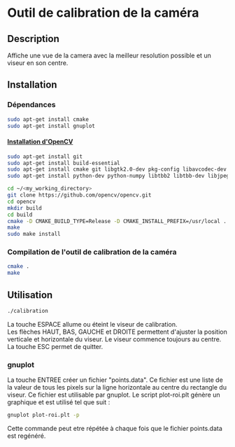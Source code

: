 # Outil de calibration de la caméra

## Description
Affiche une vue de la camera avec la meilleur resolution possible et un viseur en son centre.

## Installation
### Dépendances
```bash
sudo apt-get install cmake
sudo apt-get install gnuplot
```
#### [Installation d'OpenCV](https://docs.opencv.org/4.0.0/d7/d9f/tutorial_linux_install.html)
```bash
sudo apt-get install git
sudo apt-get install build-essential
sudo apt-get install cmake git libgtk2.0-dev pkg-config libavcodec-dev libavformat-dev libswscale-dev
sudo apt-get install python-dev python-numpy libtbb2 libtbb-dev libjpeg-dev libpng-dev libtiff-dev libjasper-dev libdc1394-22-dev
```
```bash
cd ~/<my_working_directory>
git clone https://github.com/opencv/opencv.git
cd opencv
mkdir build
cd build
cmake -D CMAKE_BUILD_TYPE=Release -D CMAKE_INSTALL_PREFIX=/usr/local ..
make
sudo make install
```
### Compilation de l'outil de calibration de la caméra
```bash
cmake .
make
```  

## Utilisation
```bash
./calibration
```
La touche ESPACE allume ou éteint le viseur de calibration.  
Les flèches HAUT, BAS, GAUCHE et DROITE permettent d'ajuster la position verticale et horizontale du viseur. Le viseur commence toujours au centre.  
La touche ESC permet de quitter.
### gnuplot
La touche ENTREE créer un fichier "points.data".
Ce fichier est une liste de la valeur de tous les pixels sur la ligne horizontale au centre du rectangle du viseur.
Ce fichier est utilisable par gnuplot. Le script plot-roi.plt génère un graphique et est utilisé tel que suit :  
```bash
gnuplot plot-roi.plt -p
```
Cette commande peut etre répétée à chaque fois que le fichier points.data est regénéré.